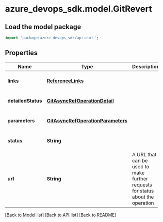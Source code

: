 # azure_devops_sdk.model.GitRevert

## Load the model package
```dart
import 'package:azure_devops_sdk/api.dart';
```

## Properties
Name | Type | Description | Notes
------------ | ------------- | ------------- | -------------
**links** | [**ReferenceLinks**](ReferenceLinks.md) |  | [optional] [default to null]
**detailedStatus** | [**GitAsyncRefOperationDetail**](GitAsyncRefOperationDetail.md) |  | [optional] [default to null]
**parameters** | [**GitAsyncRefOperationParameters**](GitAsyncRefOperationParameters.md) |  | [optional] [default to null]
**status** | **String** |  | [optional] [default to null]
**url** | **String** | A URL that can be used to make further requests for status about the operation | [optional] [default to null]

[[Back to Model list]](../README.md#documentation-for-models) [[Back to API list]](../README.md#documentation-for-api-endpoints) [[Back to README]](../README.md)



